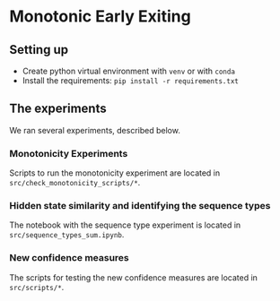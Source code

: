 # Monotonic Early Exiting

## Setting up

- Create python virtual environment with `venv` or with `conda`
- Install the requirements: `pip install -r requirements.txt`

## The experiments

We ran several experiments, described below.

### Monotonicity Experiments
Scripts to run the monotonicity experiment are located in `src/check_monotonicity_scripts/*`.

### Hidden state similarity and identifying the sequence types
The notebook with the sequence type experiment is located in `src/sequence_types_sum.ipynb`.

### New confidence measures
The scripts for testing the new confidence measures are located in `src/scripts/*`.

